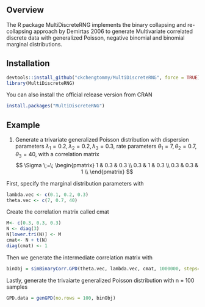 ## Overview

The R package MultiDiscreteRNG implements the binary collapsing and re-collapsing approach by Demirtas 2006 to generate Multivariate correlated discrete data with generalized Poisson, negative binomial and binomial marginal distributions.

## Installation

``` r
devtools::install_github("ckchengtommy/MultiDiscreteRNG", force = TRUE)
library(MultiDiscreteRNG)
```

You can also install the official release version from CRAN

``` r
install.packages("MultiDiscreteRNG")
```

## Example

1.  Generate a trivariate generalized Poisson distribution with dispersion parameters $\lambda_1 = 0.2, \lambda_2 = 0.2, \lambda_3 = 0.3$, rate parameters $\theta_1 = 7, \theta_2 = 0.7, \theta_3 = 40$, with a correlation matrix $$
     \Sigma \;=\;
     \begin{pmatrix}
       1 & 0.3 & 0.3 \\
       0.3 & 1 & 0.3 \\
       0.3 & 0.3 & 1 \\
     \end{pmatrix}
     $$

First, specify the marginal distribution parameters with

``` r
lambda.vec <- c(0.1, 0.2, 0.3) 
theta.vec <- c(7, 0.7, 40)
```

Create the correlation matrix called cmat

``` r
M<- c(0.3, 0.3, 0.3)
N <- diag(3)
N[lower.tri(N)] <- M
cmat<- N + t(N)
diag(cmat) <- 1
```

Then we generate the intermediate correlation matrix with

``` r
binObj = simBinaryCorr.GPD(theta.vec, lambda.vec, cmat, 1000000, steps= 0.025)
```

Lastly, generate the trivaiarte generalized Poisson distribution with n = 100 samples

``` r
GPD.data = genGPD(no.rows = 100, binObj)
```


